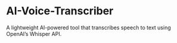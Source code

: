 # AI-Voice-Transcriber
A lightweight AI-powered tool that transcribes speech to text using OpenAI’s Whisper API.
